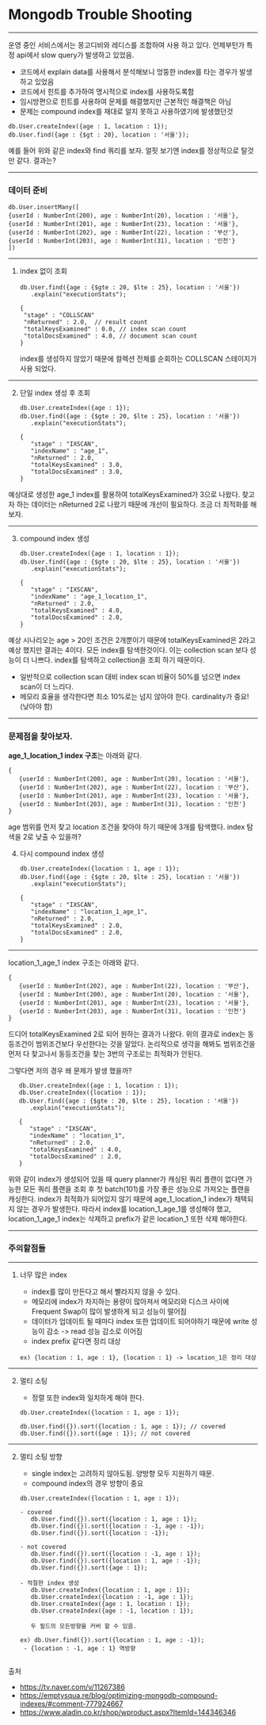 # Mongodb Trouble Shooting

---

   운영 중인 서비스에서는 몽고디비와 레디스를 조합하여 사용 하고 있다. 언제부턴가 특정 api에서 slow query가 발생하고 있었음.
   - 코드에서 explain data를 사용해서 분석해보니 엉뚱한 index를 타는 경우가 발생하고 있었음
   - 코드에서 힌트를 추가하여 명시적으로 index를 사용하도록함 
   - 임시방편으로 힌트를 사용하여 문제를 해결했지만 근본적인 해결책은 아님
   - 문제는 compound index를 재대로 알지 못하고 사용하였기에 발생했던것

   ```
   db.User.createIndex({age : 1, location : 1});
   db.User.find({age : {$gt : 20}, location : '서울'});
   ```

예를 들어 위와 같은 index와 find 쿼리를 보자. 얼핏 보기엔 index를 정상적으로 탈것만 같다.
결과는?

---

### 데이터 준비

   ```
   db.User.insertMany([
   {userId : NumberInt(200), age : NumberInt(20), location : '서울'},
   {userId : NumberInt(201), age : NumberInt(23), location : '서울'},
   {userId : NumberInt(202), age : NumberInt(22), location : '부산'},
   {userId : NumberInt(203), age : NumberInt(31), location : '인천'}
   ])
   ```
---

1. index 없이 조회

   ```
   db.User.find({age : {$gte : 20, $lte : 25}, location : '서울'})
      .explain("executionStats");
   
   {
    "stage" : "COLLSCAN"
    "nReturned" : 2.0,  // result count
    "totalKeysExamined" : 0.0, // index scan count
    "totalDocsExamined" : 4.0, // document scan count
   }
    ```

   index를 생성하지 않았기 때문에 컬렉션 전체를 순회하는 COLLSCAN 스테이지가 사용 되었다.

---

2. 단일 index 생성 후 조회

   ```
   db.User.createIndex({age : 1});
   db.User.find({age : {$gte : 20, $lte : 25}, location : '서울'})
      .explain("executionStats");
   
   {
      "stage" : "IXSCAN",
      "indexName" : "age_1",
      "nReturned" : 2.0,
      "totalKeysExamined" : 3.0,
      "totalDocsExamined" : 3.0,
   }
      ```

예상대로 생성한 age_1 index를 활용하여 totalKeysExamined가 3으로 나왔다. 찾고자 하는 데이터는 nReturned 2로 나왔기 때문에 개선이 필요하다.
조금 더 최적화를 해보자.

---

3. compound index 생성

   ```
   db.User.createIndex({age : 1, location : 1});
   db.User.find({age : {$gte : 20, $lte : 25}, location : '서울'})
      .explain("executionStats");

   {
      "stage" : "IXSCAN",
      "indexName" : "age_1_location_1",
      "nReturned" : 2.0,
      "totalKeysExamined" : 4.0,
      "totalDocsExamined" : 2.0,
   }
   ```

예상 시나리오는 age > 20인 조건은 2개뿐이기 때문에 totalKeysExamined은 2라고 예상 했지만 결과는 4이다. 
모든 index를 탐색한것이다. 
이는 collection scan 보다 성능이 더 나쁘다. index를 탐색하고 collection을 조회 하기 때문이다. 
 - 일반적으로 collection scan 대비 index scan 비율이 50%를 넘으면 index scan이 더 느리다. 
 - 메모리 효율을 생각한다면 최소 10%로는 넘지 않아야 한다. cardinality가 중요!(낮아야 함)

---

### 문제점을 찾아보자.

**age_1_location_1 index 구조**는 아래와 같다.
   ```
   {
      {userId : NumberInt(200), age : NumberInt(20), location : '서울'},
      {userId : NumberInt(202), age : NumberInt(22), location : '부산'},
      {userId : NumberInt(201), age : NumberInt(23), location : '서울'},
      {userId : NumberInt(203), age : NumberInt(31), location : '인천'}
   }
   ```

age 범위를 먼저 찾고 location 조건을 찾아야 하기 때문에 3개를 탐색했다. index 탐색을 2로 낮출 수 있을까?


4. 다시 compound index 생성

   ```
   db.User.createIndex({location : 1, age : 1});
   db.User.find({age : {$gte : 20, $lte : 25}, location : '서울'})
      .explain("executionStats");
   
   {
      "stage" : "IXSCAN",
      "indexName" : "location_1_age_1",
      "nReturned" : 2.0,
      "totalKeysExamined" : 2.0,
      "totalDocsExamined" : 2.0,
   }
   ```

---

location_1_age_1 index 구조는 아래와 같다.

   ```
   {
      {userId : NumberInt(202), age : NumberInt(22), location : '부산'},
      {userId : NumberInt(200), age : NumberInt(20), location : '서울'},
      {userId : NumberInt(201), age : NumberInt(23), location : '서울'},
      {userId : NumberInt(203), age : NumberInt(31), location : '인천'}
   }
   ```

드디어 totalKeysExamined 2로 되어 원하는 결과가 나왔다. 
위의 결과로 index는 동등조건이 범위조건보다 우선한다는 것을 알았다. 
논리적으로 생각을 해봐도 범위조건을 먼저 다 찾고나서 동등조건을 찾는 3번의 구조로는 최적화가 안된다.

그렇다면 저의 경우 왜 문제가 발생 했을까?

```
   db.User.createIndex({age : 1, location : 1});
   db.User.createIndex({location : 1});
   db.User.find({age : {$gte : 20, $lte : 25}, location : '서울'})
      .explain("executionStats");

   {
      "stage" : "IXSCAN",
      "indexName" : "location_1",
      "nReturned" : 2.0,
      "totalKeysExamined" : 4.0,
      "totalDocsExamined" : 2.0,
   }
   ```

위와 같이 index가 생성되어 있을 때 
query planner가 캐싱된 쿼리 플랜이 없다면 가능한 모든 쿼리 플랜을 조회 후 첫 batch(101)를 가장 좋은 성능으로 가져오는 플랜을 캐싱한다.
index가 최적화가 되어있지 않기 때문에 age_1_location_1 index가 채택되지 않는 경우가 발생한다.
따라서 index를 location_1_age_1를 생성해야 했고, location_1_age_1 index는 삭제하고 prefix가 같은 location_1 또한 삭제 해야한다.

---

### 주의할점들

---

1. 너무 많은 index
   - index를 많이 만든다고 해서 빨라지지 않을 수 있다.
   - 메모리에 index가 차지하는 용량이 많아져서 메모리와 디스크 사이에
     Frequent Swap이 많이 발생하게 되고 성능이 떨어짐
   - 데이터가 업데이트 될 때마다 index 또한 업데이트 되어야하기 때문에 write 성능이 감소 -> read 성능 감소로 이어짐
   - index prefix 같다면 정리 대상

   ```
   ex) {location : 1, age : 1}, {location : 1} -> location_1은 정리 대상
   ```

---

2. 멀티 소팅

   - 정렬 또한 index와 일치하게 해야 한다.
   
   ```
   db.User.createIndex({location : 1, age : 1});
   
   db.User.find({}).sort({location : 1, age : 1}); // covered
   db.User.find({}).sort({age : 1}); // not covered
   ```
   
---

2. 멀티 소팅 방향
   - single index는 고려하지 않아도됨. 양방향 모두 지원하기 때문.
   - compound index의 경우 방향이 중요

   ```
   db.User.createIndex({location : 1, age : 1});
   
   - covered
      db.User.find({}).sort({location : 1, age : 1});
      db.User.find({}).sort({location : -1, age : -1});
      db.User.find({}).sort({location : -1});
   
   - not covered
      db.User.find({}).sort({location : -1, age : 1});
      db.User.find({}).sort({location : 1, age : -1});
      db.User.find({}).sort({age : 1});
   
   - 적절한 index 생성
      db.User.createIndex({location : 1, age : 1});
      db.User.createIndex({location : -1, age : 1});
      db.User.createIndex({age : 1, location : 1});
      db.User.createIndex({age : -1, location : 1});
   
      두 필드의 모든방향을 커버 할 수 있음.
   
   ex) db.User.find({}).sort({location : 1, age : -1});
    - {location : -1, age : 1} 역방향
   
   
   ```



출처

- https://tv.naver.com/v/11267386
- https://emptysqua.re/blog/optimizing-mongodb-compound-indexes/#comment-777924667
- https://www.aladin.co.kr/shop/wproduct.aspx?ItemId=144346346